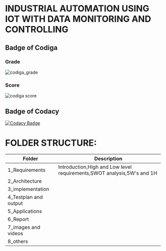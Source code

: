 # INDUSTRIAL AUTOMATION USING IOT WITH DATA MONITORING AND CONTROLLING

## Badge of Codiga

### Grade
![codiga_grade](https://api.codiga.io/project/31645/status/svg)

### Score
![codiga score](https://api.codiga.io/project/31645/score/svg)

## Badge of Codacy
[![Codacy Badge](https://app.codacy.com/project/badge/Grade/d9e13e6376a84713b5df2e5e85d1b3a9)](https://www.codacy.com/gh/Dhivyanandhini-Thangavelu/M2_EmbSys/dashboard?utm_source=github.com&amp;utm_medium=referral&amp;utm_content=Dhivyanandhini-Thangavelu/M2_EmbSys&amp;utm_campaign=Badge_Grade)

# FOLDER STRUCTURE:

|Folder|Description|
|------|-----------|
| 1_Requirements| Introduction,High and Low level requirements,SWOT analysis,5W's and 1H|
| 2_Architecture|   |
| 3_implementation|  |
| 4_Testplan and output| |
| 5_Applications|  |
| 6_Report| |
| 7_images and videos|  |
| 8_others| |
